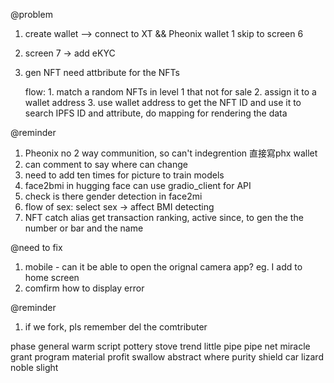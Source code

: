 @problem
1.  create wallet --> connect to XT && Pheonix wallet
    1 skip to screen 6
2.  screen 7 -> add eKYC
3.  gen NFT
    need attbribute for the NFTs
    
    flow:
        1. match a random NFTs in level 1 that not for sale
        2. assign it to a wallet address
        3. use wallet address to get the NFT ID and use it to search IPFS ID and attribute, do mapping for rendering the data
    


@reminder
1. Pheonix no 2 way communition, so can't indegrention
    直接寫phx wallet
2. can comment to say where can change
3. need to add ten times for picture to train models
4. face2bmi in hugging face
    can use gradio_client for API
5. check is there gender detection in face2mi
6. flow of sex:
    select sex -> affect BMI detecting
7. NFT catch alias get transaction ranking, active since, to gen the the number or bar and the name

@need to fix
1. mobile - can it be able to open the orignal camera app?
    eg. I add to home screen
2. comfirm how to display error

@reminder
1. if we fork, pls remember del the comtributer

phase
general warm script pottery stove trend little pipe pipe net miracle grant
program material profit swallow abstract where purity shield car lizard noble slight